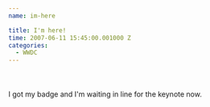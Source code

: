 ```yaml
---
name: im-here

title: I'm here!
time: 2007-06-11 15:45:00.001000 Z
categories:
  - WWDC
---
```


<img style="margin: 0px auto 10px; display: block; text-align: center; cursor: pointer;" src="http://2.bp.blogspot.com/_-dK4R3d1lbc/Rwx_g2ykkoI/AAAAAAAAAb0/MYryBC4rBp0/s400/wwdc-here1.jpg" alt="" id="BLOGGER_PHOTO_ID_5119607078853579394" border="0" />
<img style="margin: 0px auto 10px; display: block; text-align: center; cursor: pointer;" src="http://1.bp.blogspot.com/_-dK4R3d1lbc/Rwx_mmykkpI/AAAAAAAAAb8/SHpNzOCHm3I/s400/wwdc-here2.jpg" alt="" id="BLOGGER_PHOTO_ID_5119607177637827218" border="0" />
<br />I got my badge and I'm waiting in line for the keynote now.

